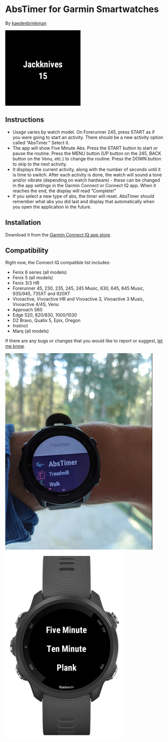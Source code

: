 #  AbsTimer for Garmin Smartwatches
By [kaedenbrinkman](https://github.com/kaedenbrinkman)

![alt text](doc/screen.png "AbsTimer Screen")

## Instructions
-	Usage varies by watch model. On Forerunner 245, press START as if you were going to start an activity. There should be a new activity option called “AbsTimer.” Select it.
-	The app will show Five Minute Abs. Press the START button to start or pause the routine. Press the MENU button (UP button on the 245, BACK button on the Venu, etc.) to change the routine. Press the DOWN button to skip to the next activity.
- It displays the current activity, along with the number of seconds until it is time to switch. After each activity is done, the watch will sound a tone and/or vibrate (depending on watch hardware) - these can be changed in the app settings in the Garmin Connect or Connect IQ app. When it reaches the end, the display will read “Complete!”
-	If you select a new type of abs, the timer will reset. AbsTimer should remember what abs you did last and display that automatically when you open the application in the future.

## Installation
Download it from the [Garmin Connect IQ app store](https://apps.garmin.com/en-US/apps/851d7855-fcfe-45c6-86bb-a9488398ffdf).


## Compatibility
Right now, the Connect IQ compatible list includes:

- Fenix 6 series (all models)
- Fenix 5 (all models)
- Fenix 3/3 HR
- Forerunner 45, 230, 235, 245, 245 Music, 630, 645, 645 Music, 935/945, 735XT and 920XT
- Vivoactive, Vivoactive HR and Vivoactive 3, Vivoactive 3 Music, Vivoactive 4/4S, Venu
- Approach S60
- Edge 520, 820/830, 1000/1030
- D2 Bravo, Quatix 5, Epix, Oregon
- Instinct
- Marq (all models)



If there are any bugs or changes that you would like to report or suggest, [let me know](https://github.com/kaedenbrinkman/Garmin-AbsTimer/issues).



![alt text](doc/launch.png "AbsTimer Icon") ![alt text](doc/menu.png "AbsTimer Menu") 
